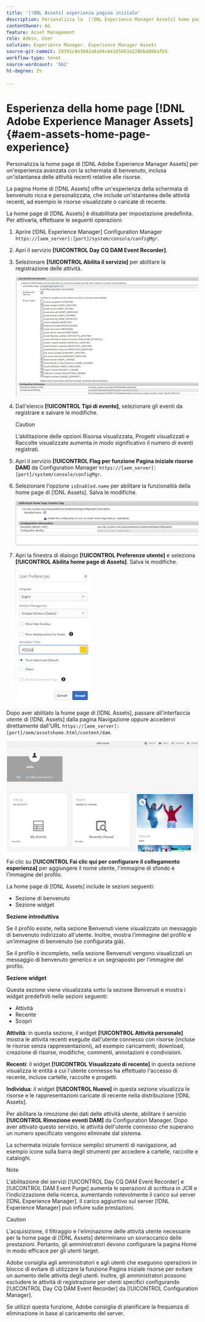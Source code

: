```yaml
---
title: '[!DNL Assets] esperienza pagina iniziale'
description: Personalizza la  [!DNL Experience Manager Assets] home page per un'esperienza avanzata con la schermata di benvenuto, inclusa un'istantanea delle attività recenti relative alle risorse.
contentOwner: AG
feature: Asset Management
role: Admin, User
solution: Experience Manager, Experience Manager Assets
source-git-commit: 29391c8e3042a8a04c64165663a228bb4886afb5
workflow-type: tm+mt
source-wordcount: '562'
ht-degree: 2%

---
```


# Esperienza della home page [!DNL Adobe Experience Manager Assets] {#aem-assets-home-page-experience}

Personalizza la home page di [!DNL Adobe Experience Manager Assets] per un&#39;esperienza avanzata con la schermata di benvenuto, inclusa un&#39;istantanea delle attività recenti relative alle risorse.

La pagina Home di [!DNL Assets] offre un&#39;esperienza della schermata di benvenuto ricca e personalizzata, che include un&#39;istantanea delle attività recenti, ad esempio le risorse visualizzate o caricate di recente.

La home page di [!DNL Assets] è disabilitata per impostazione predefinita. Per attivarla, effettuare le seguenti operazioni:

1. Aprire [!DNL Experience Manager] Configuration Manager `https://[aem_server]:[port]/system/console/configMgr`.
1. Apri il servizio **[!UICONTROL Day CQ DAM Event Recorder]**.
1. Selezionare **[!UICONTROL Abilita il servizio]** per abilitare la registrazione delle attività.

   ![chlimage_1-250](assets/chlimage_1-250.png)

1. Dall&#39;elenco **[!UICONTROL Tipi di evento]**, selezionare gli eventi da registrare e salvare le modifiche.

   >[!CAUTION]
   >
   >L’abilitazione delle opzioni Risorsa visualizzata, Progetti visualizzati e Raccolte visualizzate aumenta in modo significativo il numero di eventi registrati.

1. Apri il servizio **[!UICONTROL Flag per funzione Pagina iniziale risorse DAM]** da Configuration Manager `https://[aem_server]:[port]/system/console/configMgr`.
1. Selezionare l&#39;opzione `isEnabled.name` per abilitare la funzionalità della home page di [!DNL Assets]. Salva le modifiche.

   ![chlimage_1-251](assets/chlimage_1-251.png)

1. Apri la finestra di dialogo **[!UICONTROL Preferenze utente]** e seleziona **[!UICONTROL Abilita home page di Assets]**. Salva le modifiche.

   ![Abilitare la home page delle risorse nella finestra di dialogo Preferenze utente](assets/Annotation-color.png)

Dopo aver abilitato la home page di [!DNL Assets], passare all&#39;interfaccia utente di [!DNL Assets] dalla pagina Navigazione oppure accedervi direttamente dall&#39;URL `https://[aem_server]:[port]/aem/assetshome.html/content/dam`.

![configurare experience link nell&#39;interfaccia utente di Assets](assets/config-experience-link.png)

Fai clic su **[!UICONTROL Fai clic qui per configurare il collegamento esperienza]** per aggiungere il nome utente, l&#39;immagine di sfondo e l&#39;immagine del profilo.

La home page di [!DNL Assets] include le sezioni seguenti:

* Sezione di benvenuto
* Sezione widget

**Sezione introduttiva**

Se il profilo esiste, nella sezione Benvenuti viene visualizzato un messaggio di benvenuto indirizzato all&#39;utente. Inoltre, mostra l’immagine del profilo e un’immagine di benvenuto (se configurata già).

Se il profilo è incompleto, nella sezione Benvenuti vengono visualizzati un messaggio di benvenuto generico e un segnaposto per l&#39;immagine del profilo.

**Sezione widget**

Questa sezione viene visualizzata sotto la sezione Benvenuti e mostra i widget predefiniti nelle sezioni seguenti:

* Attività
* Recente
* Scopri

**Attività**: in questa sezione, il widget **[!UICONTROL Attività personale]** mostra le attività recenti eseguite dall&#39;utente connesso con risorse (incluse le risorse senza rappresentazioni), ad esempio caricamenti, download, creazione di risorse, modifiche, commenti, annotazioni e condivisioni.

**Recenti**: il widget **[!UICONTROL Visualizzato di recente]** in questa sezione visualizza le entità a cui l&#39;utente connesso ha effettuato l&#39;accesso di recente, incluse cartelle, raccolte e progetti.

**Individua**: il widget **[!UICONTROL Nuovo]** in questa sezione visualizza le risorse e le rappresentazioni caricate di recente nella distribuzione [!DNL Assets].

Per abilitare la rimozione dei dati delle attività utente, abilitare il servizio **[!UICONTROL Rimozione eventi DAM]** da Configuration Manager. Dopo aver attivato questo servizio, le attività dell&#39;utente connesso che superano un numero specificato vengono eliminate dal sistema.

La schermata iniziale fornisce semplici strumenti di navigazione, ad esempio icone sulla barra degli strumenti per accedere a cartelle, raccolte e cataloghi.

>[!NOTE]
>
>L&#39;abilitazione dei servizi [!UICONTROL Day CQ DAM Event Recorder] e [!UICONTROL DAM Event Purge] aumenta le operazioni di scrittura in JCR e l&#39;indicizzazione della ricerca, aumentando notevolmente il carico sul server [!DNL Experience Manager]. Il carico aggiuntivo sul server [!DNL Experience Manager] può influire sulle prestazioni.

>[!CAUTION]
>
>L&#39;acquisizione, il filtraggio e l&#39;eliminazione delle attività utente necessarie per la home page di [!DNL Assets] determinano un sovraccarico delle prestazioni. Pertanto, gli amministratori devono configurare la pagina Home in modo efficace per gli utenti target.
>
>Adobe consiglia agli amministratori e agli utenti che eseguono operazioni in blocco di evitare di utilizzare la funzione Pagina iniziale risorse per evitare un aumento delle attività degli utenti. Inoltre, gli amministratori possono escludere le attività di registrazione per utenti specifici configurando [!UICONTROL Day CQ DAM Event Recorder] da [!UICONTROL Configuration Manager].
>
>Se utilizzi questa funzione, Adobe consiglia di pianificare la frequenza di eliminazione in base al caricamento del server.
